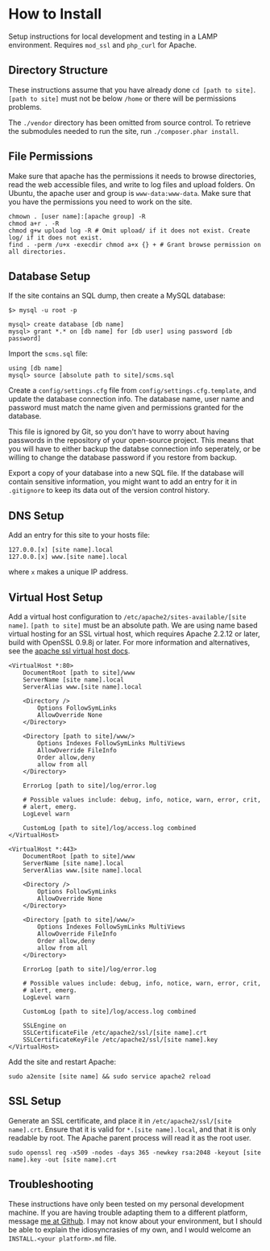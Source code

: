 # How to Install

Setup instructions for local development and testing in a LAMP environment. Requires `mod_ssl` and `php_curl` for Apache.

## Directory Structure

These instructions assume that you have already done `cd [path to site]`. `[path to site]` must not be below `/home` or there will be permissions problems.

The `./vendor` directory has been omitted from source control. To retrieve the submodules needed to run the site, run `./composer.phar install`.

## File Permissions

Make sure that apache has the permissions it needs to browse directories, read the web accessible files, and write to log files and upload folders. On Ubuntu, the apache user and group is `www-data:www-data`. Make sure that you have the permissions you need to work on the site.

```
chmown . [user name]:[apache group] -R
chmod a+r . -R
chmod g+w upload log -R # Omit upload/ if it does not exist. Create log/ if it does not exist.
find . -perm /u+x -execdir chmod a+x {} + # Grant browse permission on all directories.
```

## Database Setup

If the site contains an SQL dump, then create a MySQL database:

`$> mysql -u root -p`

```
mysql> create database [db name]
mysql> grant *.* on [db name] for [db user] using password [db password]
```

Import the `scms.sql` file:

```
using [db name]
mysql> source [absolute path to site]/scms.sql
```

Create a `config/settings.cfg` file from `config/settings.cfg.template`, and update the database connection info. The database name, user name and password must match the name given and permissions granted for the database.

This file is ignored by Git, so you don't have to worry about having passwords in the repository of your open-source project. This means that you will have to either backup the databse connection info seperately, or be willing to change the database password if you restore from backup.

Export a copy of your database into a new SQL file. If the database will contain sensitive information, you might want to add an entry for it in `.gitignore` to keep its data out of the version control history.

## DNS Setup

Add an entry for this site to your hosts file:

```
127.0.0.[x]	[site name].local
127.0.0.[x]	www.[site name].local
```

where `x` makes a unique IP address.

## Virtual Host Setup

Add a virtual host configuration to `/etc/apache2/sites-available/[site name]`. `[path to site]` must be an absolute path. We are using name based virtual hosting for an SSL virtual host, which requires Apache 2.2.12 or later, build with OpenSSL 0.9.8j or later. For more information and alternatives, see the [apache ssl virtual host docs](http://httpd.apache.org/docs/2.2/ssl/ssl_faq.html#vhosts2).

```
<VirtualHost *:80>
	DocumentRoot [path to site]/www
	ServerName [site name].local
	ServerAlias www.[site name].local

	<Directory />
		Options FollowSymLinks
		AllowOverride None
	</Directory>

	<Directory [path to site]/www/>
		Options Indexes FollowSymLinks MultiViews
		AllowOverride FileInfo
		Order allow,deny
		allow from all
	</Directory>

	ErrorLog [path to site]/log/error.log

	# Possible values include: debug, info, notice, warn, error, crit,
	# alert, emerg.
	LogLevel warn

	CustomLog [path to site]/log/access.log combined
</VirtualHost>

<VirtualHost *:443>
	DocumentRoot [path to site]/www
	ServerName [site name].local
	ServerAlias www.[site name].local

	<Directory />
		Options FollowSymLinks
		AllowOverride None
	</Directory>

	<Directory [path to site]/www/>
		Options Indexes FollowSymLinks MultiViews
		AllowOverride FileInfo
		Order allow,deny
		allow from all
	</Directory>

	ErrorLog [path to site]/log/error.log

	# Possible values include: debug, info, notice, warn, error, crit,
	# alert, emerg.
	LogLevel warn

	CustomLog [path to site]/log/access.log combined

	SSLEngine on
	SSLCertificateFile /etc/apache2/ssl/[site name].crt
	SSLCertificateKeyFile /etc/apache2/ssl/[site name].key
</VirtualHost>
```

Add the site and restart Apache:

`sudo a2ensite [site name] && sudo service apache2 reload`

## SSL Setup

Generate an SSL certificate, and place it in `/etc/apache2/ssl/[site name].crt`. Ensure that it is valid for `*.[site name].local`, and that it is only readable by root. The Apache parent process will read it as the root user.

```
sudo openssl req -x509 -nodes -days 365 -newkey rsa:2048 -keyout [site name].key -out [site name].crt
```

## Troubleshooting

These instructions have only been tested on my personal development machine. If you are having trouble adapting them to a different platform, message [me at Github](https://github.com/d4goxn). I may not know about your environment, but I should be able to explain the idiosyncrasies of my own, and I would welcome an `INSTALL.<your platform>.md` file.
